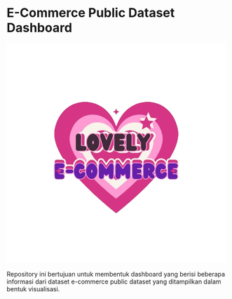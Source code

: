 # E-Commerce Public Dataset Dashboard
![Logo](https://raw.githubusercontent.com/annisaprmts/analysis/master/mylogo.png)

Repository ini bertujuan untuk membentuk dashboard yang berisi beberapa informasi dari dataset e-commerce public dataset yang ditampilkan dalam bentuk visualisasi.
